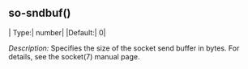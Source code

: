 ## so-sndbuf()

|  Type:|      number|
  |Default:|   0|

*Description:* Specifies the size of the socket send buffer in bytes.
For details, see the socket(7) manual page.
